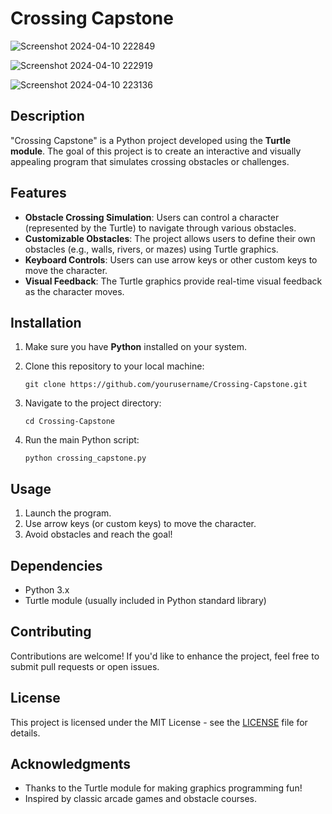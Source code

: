 
# Crossing Capstone

![Screenshot 2024-04-10 222849](https://github.com/NahundaBekele/Turtle-Crossing-Capstone/assets/138674654/9d561808-2541-4bbd-896b-a0aad8526bfb)

![Screenshot 2024-04-10 222919](https://github.com/NahundaBekele/Turtle-Crossing-Capstone/assets/138674654/c9fb85c4-772a-4f75-b779-ae26984361d4)

![Screenshot 2024-04-10 223136](https://github.com/NahundaBekele/Turtle-Crossing-Capstone/assets/138674654/8c9e8a36-7064-4eff-aabe-ace96495b65b)

## Description

"Crossing Capstone" is a Python project developed using the **Turtle module**. The goal of this project is to create an interactive and visually appealing program that simulates crossing obstacles or challenges.

## Features

- **Obstacle Crossing Simulation**: Users can control a character (represented by the Turtle) to navigate through various obstacles.
- **Customizable Obstacles**: The project allows users to define their own obstacles (e.g., walls, rivers, or mazes) using Turtle graphics.
- **Keyboard Controls**: Users can use arrow keys or other custom keys to move the character.
- **Visual Feedback**: The Turtle graphics provide real-time visual feedback as the character moves.

## Installation

1. Make sure you have **Python** installed on your system.
2. Clone this repository to your local machine:

    ```
    git clone https://github.com/yourusername/Crossing-Capstone.git
    ```

3. Navigate to the project directory:

    ```
    cd Crossing-Capstone
    ```

4. Run the main Python script:

    ```
    python crossing_capstone.py
    ```

## Usage

1. Launch the program.
2. Use arrow keys (or custom keys) to move the character.
3. Avoid obstacles and reach the goal!

## Dependencies

- Python 3.x
- Turtle module (usually included in Python standard library)

## Contributing

Contributions are welcome! If you'd like to enhance the project, feel free to submit pull requests or open issues.

## License

This project is licensed under the MIT License - see the [LICENSE](LICENSE) file for details.

## Acknowledgments

- Thanks to the Turtle module for making graphics programming fun!
- Inspired by classic arcade games and obstacle courses.
